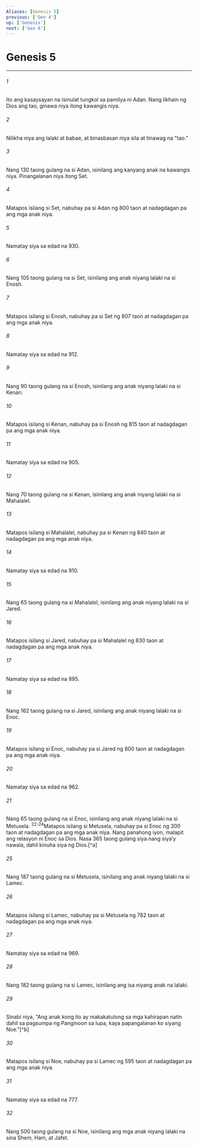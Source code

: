 ```yaml
---
Aliases: [Genesis 5]
previous: ['Gen 4']
up: ['Genesis']
next: ['Gen 6']
---
```

# Genesis 5

***






















###### 1 










Ito ang kasaysayan na isinulat tungkol sa pamilya ni Adan. Nang likhain ng Dios ang tao, ginawa niya itong kawangis niya. 





















###### 2 










Nilikha niya ang lalaki at babae, at binasbasan niya sila at tinawag na "tao." 





















###### 3 










Nang 130 taong gulang na si Adan, isinilang ang kanyang anak na kawangis niya. Pinangalanan niya itong Set. 





















###### 4 










Matapos isilang si Set, nabuhay pa si Adan ng 800 taon at nadagdagan pa ang mga anak niya. 





















###### 5 










Namatay siya sa edad na 930. 





















###### 6 










Nang 105 taong gulang na si Set, isinilang ang anak niyang lalaki na si Enosh. 





















###### 7 










Matapos isilang si Enosh, nabuhay pa si Set ng 807 taon at nadagdagan pa ang mga anak niya. 





















###### 8 










Namatay siya sa edad na 912. 





















###### 9 










Nang 90 taong gulang na si Enosh, isinilang ang anak niyang lalaki na si Kenan. 





















###### 10 










Matapos isilang si Kenan, nabuhay pa si Enosh ng 815 taon at nadagdagan pa ang mga anak niya. 





















###### 11 










Namatay siya sa edad na 905. 





















###### 12 










Nang 70 taong gulang na si Kenan, isinilang ang anak niyang lalaki na si Mahalalel. 





















###### 13 










Matapos isilang si Mahalalel, nabuhay pa si Kenan ng 840 taon at nadagdagan pa ang mga anak niya. 





















###### 14 










Namatay siya sa edad na 910. 





















###### 15 










Nang 65 taong gulang na si Mahalalel, isinilang ang anak niyang lalaki na si Jared. 





















###### 16 










Matapos isilang si Jared, nabuhay pa si Mahalalel ng 830 taon at nadagdagan pa ang mga anak niya. 





















###### 17 










Namatay siya sa edad na 895. 





















###### 18 










Nang 162 taong gulang na si Jared, isinilang ang anak niyang lalaki na si Enoc. 





















###### 19 










Matapos isilang si Enoc, nabuhay pa si Jared ng 800 taon at nadagdagan pa ang mga anak niya. 





















###### 20 










Namatay siya sa edad na 962. 





















###### 21 










Nang 65 taong gulang na si Enoc, isinilang ang anak niyang lalaki na si Metusela. <sup class="versenum">22-24</sup>Matapos isilang si Metusela, nabuhay pa si Enoc ng 300 taon at nadagdagan pa ang mga anak niya. Nang panahong iyon, malapit ang relasyon ni Enoc sa Dios. Nasa 365 taong gulang siya nang siyaʼy nawala, dahil kinuha siya ng Dios.[^a] 





















###### 25 










Nang 187 taong gulang na si Metusela, isinilang ang anak niyang lalaki na si Lamec. 





















###### 26 










Matapos isilang si Lamec, nabuhay pa si Metusela ng 782 taon at nadagdagan pa ang mga anak niya. 





















###### 27 










Namatay siya sa edad na 969. 





















###### 28 










Nang 182 taong gulang na si Lamec, isinilang ang isa niyang anak na lalaki. 





















###### 29 










Sinabi niya, "Ang anak kong ito ay makakatulong sa mga kahirapan natin dahil sa pagsumpa ng Panginoon sa lupa, kaya papangalanan ko siyang Noe."[^b] 





















###### 30 










Matapos isilang si Noe, nabuhay pa si Lamec ng 595 taon at nadagdagan pa ang mga anak niya. 





















###### 31 










Namatay siya sa edad na 777. 





















###### 32 










Nang 500 taong gulang na si Noe, isinilang ang mga anak niyang lalaki na sina Shem, Ham, at Jafet.

